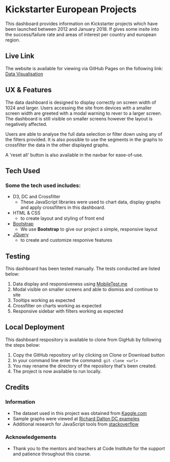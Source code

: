 # Kickstarter European Projects
 
This dashboard provides information on Kickstarter projects which have been launched between 2012 and January 2018.  If gives some insite into the success/failure rate and areas of interest per country and european region.


## Live Link 
The website is available for viewing via GitHub Pages on the following link: [Data Visualisation](https://ringhio79.github.io/frontend-project-2/)
 
## UX & Features
 
The data dashboard is designed to display correctly on screen width of 1024 and larger. Users accessing the site from devices with a smaller screen width are greeted with a modal warning to rever to a larger screen.  The dashboard is still visible on smaller screens however the layout is negatively affected.

Users are able to analyse the full data selection or filter down using any of the filters provided.  It is also possible to use the segments in the graphs to crossfilter the data in the other displayed graphs.  

A 'reset all' button is also available in the navbar for ease-of-use.

## Tech Used

### Some the tech used includes:
- D3, DC and Crossfilter
  - These JavaScript libraries were used to chart data, display graphs and apply crossfilters in this dashboard.
- HTML & CSS
    - to create layout and styling of front end
- [Bootstrap](http://getbootstrap.com/)
    - We use **Bootstrap** to give our project a simple, responsive layout
- [JQuery](https://jquery.com)
    - to create and customize responive features

## Testing
This dashboard has been tested manually.  The tests conducted are listed below:

1. Data display and responsiveness using [MobileTest.me](http://mobiletest.me/)
2. Modal visible on smaller screens and able to dismiss and continue to site
3. Tooltips working as expected
4. Crossfilter on charts working as expected
5. Responsive sidebar with filters working as expected 

## Local Deployment

This dashboard respository is available to clone from GigHub by following the steps below:

1. Copy the GitHub repository url by clicking on Clone or Download button
2. In your command line enter the command: ```git clone <url> ```
3. You may rename the directory of the repository that's been created.
4. The project is now available to run locally.

## Credits

### Information
- The dataset used in this project was obtained from [Kaggle.com](https://www.kaggle.com/)
- Sample graphs were viewed at [Richard Dalton DC examples](https://richardadalton.github.io/dcexamples/)
- Additional research for JavaScript tools from [stackoverflow](https://stackoverflow.com/)

### Acknowledgements
- Thank you to the mentors and teachers at Code Institute for the support and patience throughout this course.